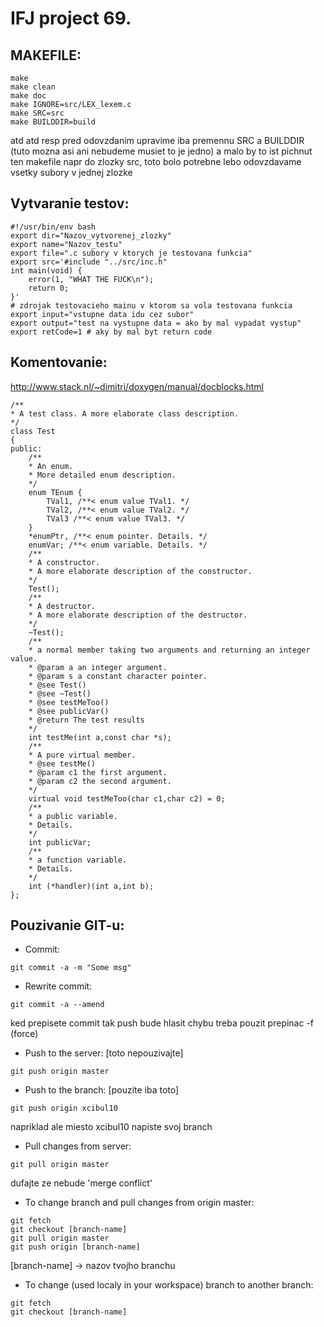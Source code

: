IFJ project 69.
================

MAKEFILE:
----------------

```
make
make clean
make doc
make IGNORE=src/LEX_lexem.c
make SRC=src
make BUILDDIR=build
```
atd atd resp pred odovzdanim upravime iba premennu SRC a BUILDDIR (tuto mozna asi ani nebudeme musiet to je jedno) 
a malo by to ist pichnut ten makefile napr do zlozky src, toto bolo potrebne lebo odovzdavame vsetky subory v jednej zlozke

Vytvaranie testov:
------------------

```
#!/usr/bin/env bash
export dir="Nazov_vytvorenej_zlozky"
export name="Nazov_testu"
export file=".c subory v ktorych je testovana funkcia"
export src='#include "../src/inc.h"
int main(void) {
    error(1, "WHAT THE FUCK\n");
    return 0;
}'
# zdrojak testovacieho mainu v ktorom sa vola testovana funkcia
export input="vstupne data idu cez subor"
export output="test na vystupne data = ako by mal vypadat vystup"
export retCode=1 # aky by mal byt return code
```

Komentovanie:
-------------

http://www.stack.nl/~dimitri/doxygen/manual/docblocks.html

```
/**
* A test class. A more elaborate class description.
*/
class Test
{
public:
	/**
	* An enum.
	* More detailed enum description.
	*/
	enum TEnum {
		TVal1, /**< enum value TVal1. */
		TVal2, /**< enum value TVal2. */
		TVal3 /**< enum value TVal3. */
	}
	*enumPtr, /**< enum pointer. Details. */
	enumVar; /**< enum variable. Details. */
	/**
	* A constructor.
	* A more elaborate description of the constructor.
	*/
	Test();
	/**
	* A destructor.
	* A more elaborate description of the destructor.
	*/
	~Test();
	/**
	* a normal member taking two arguments and returning an integer value.
	* @param a an integer argument.
	* @param s a constant character pointer.
	* @see Test()
	* @see ~Test()
	* @see testMeToo()
	* @see publicVar()
	* @return The test results
	*/
	int testMe(int a,const char *s);
	/**
	* A pure virtual member.
	* @see testMe()
	* @param c1 the first argument.
	* @param c2 the second argument.
	*/
	virtual void testMeToo(char c1,char c2) = 0;
	/**
	* a public variable.
	* Details.
	*/
	int publicVar;
	/**
	* a function variable.
	* Details.
	*/
	int (*handler)(int a,int b);
};
```

Pouzivanie GIT-u:
-----------------

* Commit:
```
git commit -a -m "Some msg"
```

* Rewrite commit:
```
git commit -a --amend
```
ked prepisete commit tak push bude hlasit chybu treba pouzit prepinac -f (force)

* Push to the server: [toto nepouzivajte]
```
git push origin master
```

* Push to the branch: [pouzite iba toto]
```
git push origin xcibul10
```
napriklad ale miesto xcibul10 napiste svoj branch

* Pull changes from server:
```
git pull origin master
```
dufajte ze nebude 'merge conflict'

* To change branch and pull changes from origin master:
```
git fetch
git checkout [branch-name]
git pull origin master
git push origin [branch-name]
```
[branch-name] -> nazov tvojho branchu

* To change (used localy in your workspace) branch to another branch:
```
git fetch
git checkout [branch-name]
```